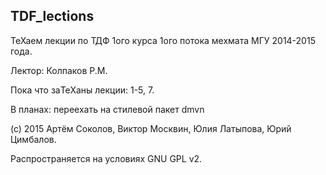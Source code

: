 ## TDF_lections

ТеХаем лекции по ТДФ 1ого курса 1ого потока мехмата МГУ 2014-2015 года.

Лектор: Колпаков Р.М.

Пока что заTeXаны лекции: 1-5, 7.

В планах: переехать на стилевой пакет dmvn

(с) 2015 Артём Соколов, Виктор Москвин, Юлия Латыпова, Юрий Цимбалов. 

Распространяется на условиях GNU GPL v2.
